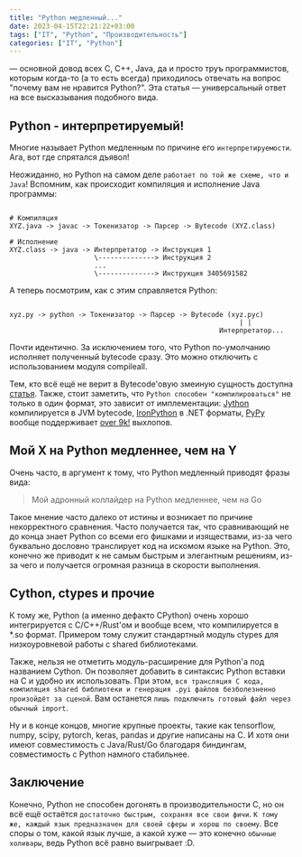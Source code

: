 ```yaml
---
title: "Python медленный..."
date: 2023-04-15T22:21:22+03:00
tags: ["IT", "Python", "Производительность"]
categories: ["IT", "Python"]
---
```


— основной довод всех C, C++, Java, да и просто труъ программистов, которым когда-то (а то есть всегда) приходилось отвечать на вопрос "почему вам не нравится Python?". Эта статья — универсальный ответ на все высказывания подобного вида.

## Python - интерпретируемый!

Многие называет Python медленным по причине его ``интерпретируемости``. Ага, вот где спрятался дъявол!

Неожиданно, но Python на самом деле ``работает по той же схеме, что и Java``! Вспомним, как происходит компиляция и исполнение Java программы:

```

# Компиляция
XYZ.java -> javac -> Токенизатор -> Парсер -> Bytecode (XYZ.class)

# Исполнение
XYZ.class -> java -> Интерпретатор -> Инструкция 1
                     \--------------> Инструкция 2
                     ...
                     \--------------> Инструкция 3405691582

```

А теперь посмотрим, как с этим справляется Python:

```

xyz.py -> python -> Токенизатор -> Парсер -> Bytecode (xyz.pyc)
                                                         | |
                                                    Интерпретатор...

```

Почти идентично. За исключением того, что Python по-умолчанию исполняет полученный bytecode сразу. Это можно отключить с использованием модуля compileall.

Тем, кто всё ещё не верит в Bytecode'овую змеиную сущность доступна [статья](https://docs.python.org/3/library/dis.html). Также, стоит заметить, что ``Python способен "компилироваться"`` не только в один формат, это зависит от имплементации: [Jython](https://www.jython.org/) компилируется в JVM bytecode, [IronPython](https://ironpython.net/) в .NET форматы, [PyPy](https://www.pypy.org/) вообще поддерживает [over 9k!](https://ru.wikipedia.org/wiki/It%E2%80%99s_Over_9000!) выхлопов.

## Мой X на Python медленнее, чем на Y

Очень часто, в аргумент к тому, что Python медленный приводят фразы вида:

> Мой адронный коллайдер на Python медленнее, чем на Go

Такое мнение часто далеко от истины и возникает по причине некорректного сравнения. Часто получается так, что сравнивающий не до конца знает Python со всеми его фишками и изяществами, из-за чего буквально дословно транслирует код на искомом языке на Python. Это, конечно же приводит к не самым быстрым и элегантным решениям, из-за чего и получается огромная разница в скорости выполнения.

## Cython, ctypes и прочие

К тому же, Python (а именно дефакто CPython) очень хорошо интегрируется c С/C++/Rust'ом и вообще всем, что компилируется в *.so формат. Примером тому служит стандартный модуль ctypes для низкоуровневой работы с shared библиотеками.

Также, нельзя не отметить модуль-расширение для Python'а под названием Cython. Он позволяет добавить в синтаксис Python вставки на C и удобно их использовать. При этом, ``вся трансляция C кода, компиляция shared библиотеки и генерация .pyi файлов безболезненно произойдёт за сценой``. Вам останется ``лишь подключить готовый файл через обычный import``.

Ну и в конце концов, многие крупные проекты, такие как tensorflow, numpy, scipy, pytorch, keras, pandas и другие написаны на C. И хотя они имеют совместимость с Java/Rust/Go благодаря биндингам, совместимость с Python намного стабильнее.

## Заключение

Конечно, Python не способен догонять в производительности C, но он всё ещё остаётся ``достаточно быстрым, сохраняя все свои фичи``. ``К тому же, каждый язык предназначен для своей сферы и хорош по своему``. Все споры о том, какой язык лучше, а какой хуже — это конечно ``обычные холивары``, ведь Python всё равно выигрывает :D.

